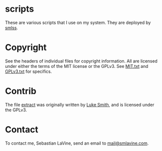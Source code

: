 scripts
=======
These are various scripts that I use on my system. They are deployed by
[smlss](https://git.smlavine.com/smlss).

Copyright
=========
See the headers of individual files for copyright information. All are licensed
under either the terms of the MIT license or the GPLv3. See
[MIT.txt](https://git.smlavine.com/?p=smlss/scripts;a=blob;f=MIT.txt;hb=HEAD)
and
[GPLv3.txt](https://git.smlavine.com/?p=smlss/scripts;a=blob;f=GPLv3.txt;hb=HEAD)
for specifics.

Contrib
=======
The file
[extract](https://git.smlavine.com/?p=smlss/scripts;a=blob;f=extract;hb=HEAD)
was originally written by [Luke Smith](https://github.com/lukesmithxyz), and is
licensed under the GPLv3.

Contact
=======
To contact me, Sebastian LaVine, send an email to <mail@smlavine.com>.


